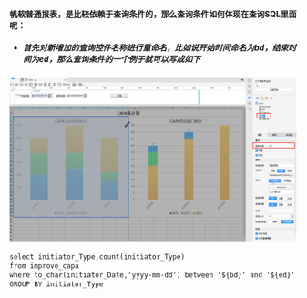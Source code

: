 #### 帆软普通报表，是比较依赖于查询条件的，那么查询条件如何体现在查询SQL里面呢：  
* ##### 首先对新增加的查询控件名称进行重命名，比如说开始时间命名为bd，结束时间为ed，那么查询条件的一个例子就可以写成如下  
![](https://github.com/Beancc/Main/blob/master/img/%E5%B8%86%E8%BD%AF/%E6%8E%A7%E4%BB%B6%E6%9F%A5%E8%AF%A21.png)
```
select initiator_Type,count(initiator_Type) 
from improve_capa
where to_char(initiator_Date,'yyyy-mm-dd') between '${bd}' and '${ed}'
GROUP BY initiator_Type
```
